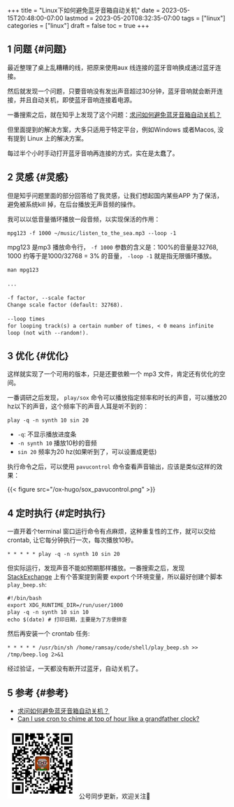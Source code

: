 +++
title = "Linux下如何避免蓝牙音箱自动关机"
date = 2023-05-15T20:48:00-07:00
lastmod = 2023-05-20T08:32:35-07:00
tags = ["linux"]
categories = ["linux"]
draft = false
toc = true
+++

## <span class="section-num">1</span> 问题 {#问题}

最近整理了桌上乱糟糟的线，把原来使用aux 线连接的蓝牙音响换成通过蓝牙连接。 <br/>

然后就发现一个问题，只要音响没有发出声音超过30分钟，蓝牙音响就会断开连接，并且自动关机，即使蓝牙音响连接着电源。 <br/>

一番搜索之后，就在知乎上发现了这个问题：[求问如何避免蓝牙音箱自动关机？](https://www.zhihu.com/question/41682642) <br/>

但里面提到的解决方案，大多只适用于特定平台，例如Windows 或者Macos, 没有提到 Linux 上的解决方案。 <br/>

每过半个小时手动打开蓝牙音响再连接的方式，实在是太蠢了。 <br/>


## <span class="section-num">2</span> 灵感 {#灵感}

但是知乎问题里面的部分回答给了我灵感，让我们想起国内某些APP 为了保活，避免被系统kill 掉，在后台播放无声音频的操作。 <br/>

我可以以低音量循环播放一段音频，以实现保活的作用： <br/>

```shell
mpg123 -f 1000 ~/music/listen_to_the_sea.mp3 --loop -1
```

mpg123 是mp3 播放命令行， `-f 1000` 参数的含义是：100%的音量是32768, 1000 约等于是1000/32768 = 3% 的音量， `-loop -1` 就是指无限循环播放。 <br/>

```shell
man mpg123

...

-f factor, --scale factor
Change scale factor (default: 32768).

--loop times
for looping track(s) a certain number of times, < 0 means infinite loop (not with --random!).
```


## <span class="section-num">3</span> 优化 {#优化}

这样就实现了一个可用的版本，只是还要依赖一个 mp3 文件，肯定还有优化的空间。 <br/>

一番调研之后发现， `play/sox` 命令可以播放指定频率和时长的声音，可以播放20 hz以下的声音，这个频率下的声音人耳是听不到的： <br/>

```shell
play -q -n synth 10 sin 20
```

-   `-q`: 不显示播放进度条 <br/>
-   `-n synth 10` 播放10秒的音频 <br/>
-   `sin 20` 频率为20 hz(如果听到了，可以设置成更低) <br/>

执行命令之后，可以使用 `pavucontrol` 命令查看声音输出，应该是类似这样的效果： <br/>

{{< figure src="/ox-hugo/sox_pavucontrol.png" >}} <br/>


## <span class="section-num">4</span> 定时执行 {#定时执行}

一直开着个terminal 窗口运行命令有点麻烦，这种重复性的工作，就可以交给 crontab, 让它每分钟执行一次，每次播放10秒。 <br/>

```shell
* * * * * play -q -n synth 10 sin 20
```

但实际运行，发现声音不能如预期那样播放。一番搜索之后，发现 [StackExchange](https://askubuntu.com/questions/832072/can-i-use-cron-to-chime-at-top-of-hour-like-a-grandfather-clock) 上有个答案提到需要 export 个环境变量，所以最好创建个脚本 `play_beep.sh`: <br/>

```shell
#!/bin/bash
export XDG_RUNTIME_DIR=/run/user/1000
play -q -n synth 10 sin 10
echo $(date) # 打印日期，主要是为了方便排查
```

然后再安装一个 crontab 任务: <br/>

```shell
* * * * * /usr/bin/sh /home/ramsay/code/shell/play_beep.sh >> /tmp/beep.log 2>&1
```

经过验证，一天都没有断开过蓝牙，自动关机了。 <br/>


## <span class="section-num">5</span> 参考 {#参考}

-   [求问如何避免蓝牙音箱自动关机？](https://www.zhihu.com/question/41682642) <br/>
-   [Can I use cron to chime at top of hour like a grandfather clock?](https://askubuntu.com/questions/832072/can-i-use-cron-to-chime-at-top-of-hour-like-a-grandfather-clock/832266#832266) <br/>


<div center class="qr-container">
<img src="/ox-hugo/qrcode_gh_e06d750e626f_1.jpg" alt="qrcode_gh_e06d750e626f_1.jpg" width="160px" height="160px" center="t" class="qr-container" />
公号同步更新，欢迎关注👻
</div>

